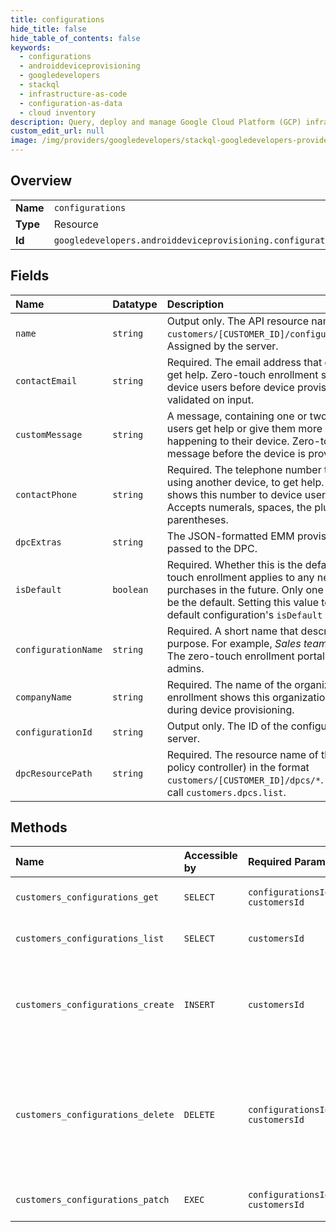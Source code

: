 ```yaml
---
title: configurations
hide_title: false
hide_table_of_contents: false
keywords:
  - configurations
  - androiddeviceprovisioning
  - googledevelopers    
  - stackql
  - infrastructure-as-code
  - configuration-as-data
  - cloud inventory
description: Query, deploy and manage Google Cloud Platform (GCP) infrastructure and resources using SQL
custom_edit_url: null
image: /img/providers/googledevelopers/stackql-googledevelopers-provider-featured-image.png
---
```

  
    

## Overview
<table><tbody>
<tr><td><b>Name</b></td><td><code>configurations</code></td></tr>
<tr><td><b>Type</b></td><td>Resource</td></tr>
<tr><td><b>Id</b></td><td><code>googledevelopers.androiddeviceprovisioning.configurations</code></td></tr>
</tbody></table>

## Fields
| Name | Datatype | Description |
|:-----|:---------|:------------|
| `name` | `string` | Output only. The API resource name in the format `customers/[CUSTOMER_ID]/configurations/[CONFIGURATION_ID]`. Assigned by the server. |
| `contactEmail` | `string` | Required. The email address that device users can contact to get help. Zero-touch enrollment shows this email address to device users before device provisioning. The value is validated on input. |
| `customMessage` | `string` | A message, containing one or two sentences, to help device users get help or give them more details about what’s happening to their device. Zero-touch enrollment shows this message before the device is provisioned. |
| `contactPhone` | `string` | Required. The telephone number that device users can call, using another device, to get help. Zero-touch enrollment shows this number to device users before device provisioning. Accepts numerals, spaces, the plus sign, hyphens, and parentheses. |
| `dpcExtras` | `string` | The JSON-formatted EMM provisioning extras that are passed to the DPC. |
| `isDefault` | `boolean` | Required. Whether this is the default configuration that zero-touch enrollment applies to any new devices the organization purchases in the future. Only one customer configuration can be the default. Setting this value to `true`, changes the previous default configuration's `isDefault` value to `false`. |
| `configurationName` | `string` | Required. A short name that describes the configuration's purpose. For example, _Sales team_ or _Temporary employees_. The zero-touch enrollment portal displays this name to IT admins. |
| `companyName` | `string` | Required. The name of the organization. Zero-touch enrollment shows this organization name to device users during device provisioning. |
| `configurationId` | `string` | Output only. The ID of the configuration. Assigned by the server. |
| `dpcResourcePath` | `string` | Required. The resource name of the selected DPC (device policy controller) in the format `customers/[CUSTOMER_ID]/dpcs/*`. To list the supported DPCs, call `customers.dpcs.list`. |
## Methods
| Name | Accessible by | Required Params | Description |
|:-----|:--------------|:----------------|:------------|
| `customers_configurations_get` | `SELECT` | `configurationsId, customersId` | Gets the details of a configuration. |
| `customers_configurations_list` | `SELECT` | `customersId` | Lists a customer's configurations. |
| `customers_configurations_create` | `INSERT` | `customersId` | Creates a new configuration. Once created, a customer can apply the configuration to devices. |
| `customers_configurations_delete` | `DELETE` | `configurationsId, customersId` | Deletes an unused configuration. The API call fails if the customer has devices with the configuration applied. |
| `customers_configurations_patch` | `EXEC` | `configurationsId, customersId` | Updates a configuration's field values. |
